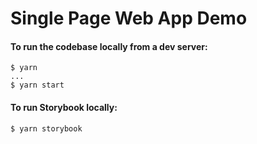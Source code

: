 # Single Page Web App Demo

#### To run the codebase locally from a dev server:

```
$ yarn
...
$ yarn start
```

#### To run Storybook locally:

```
$ yarn storybook
```
